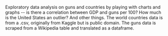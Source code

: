 Exploratory data analysis on guns and countries by playing with charts and graphs -- is there a correlation between GDP and guns per 100? How much is the United States an outlier? And other things. 
The world countries data is from a .csv, originally from Kaggle but is public domain.
The guns data is scraped from a Wikipedia table and translated as a dataframe. 
